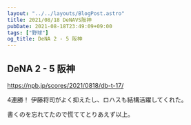 ```yaml
---
layout: "../../layouts/BlogPost.astro"
title: 2021/08/18 DeNAVS阪神
pubDate: 2021-08-18T23:49:09+09:00
tags: ["野球"]
og_title: DeNA 2 - 5 阪神
---
```


## DeNA 2 - 5 阪神

https://npb.jp/scores/2021/0818/db-t-17/


4連勝！ 伊藤将司がよく抑えたし、ロハスも結構活躍してくれた。

書くのを忘れてたので慌ててとりあえず以上。